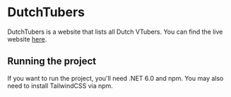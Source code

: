 # DutchTubers
DutchTubers is a website that lists all Dutch VTubers. You can find the live website [here](https://dutchtubers.nl/).

## Running the project
If you want to run the project, you'll need .NET 6.0 and npm. You may also need to install TailwindCSS via npm.
